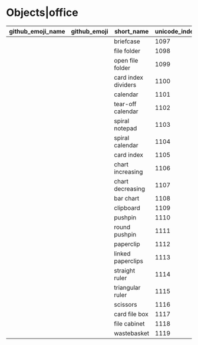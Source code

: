 # Objects|office

|github_emoji_name|github_emoji|short_name|unicode_index|
|---|---|---|---|
|||briefcase|1097|
|||file folder|1098|
|||open file folder|1099|
|||card index dividers|1100|
|||calendar|1101|
|||tear-off calendar|1102|
|||spiral notepad|1103|
|||spiral calendar|1104|
|||card index|1105|
|||chart increasing|1106|
|||chart decreasing|1107|
|||bar chart|1108|
|||clipboard|1109|
|||pushpin|1110|
|||round pushpin|1111|
|||paperclip|1112|
|||linked paperclips|1113|
|||straight ruler|1114|
|||triangular ruler|1115|
|||scissors|1116|
|||card file box|1117|
|||file cabinet|1118|
|||wastebasket|1119|
